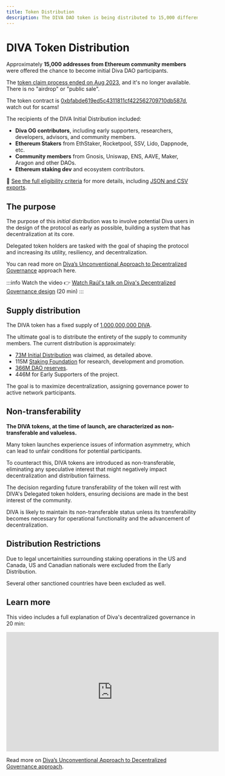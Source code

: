 ```yaml
---
title: Token Distribution
description: The DIVA DAO token is being distributed to 15,000 different addresses from Ethereum ecosystem participants
---
```


# DIVA Token Distribution

Approximately **15,000 addresses from Ethereum community members** were offered the chance to become initial Diva DAO participants.

The [token claim process ended on Aug 2023](https://dune.com/kevinzzz/diva-airdrop-claim), and it's no longer available. There is no "airdrop" or "public sale".

The token contract is [0xbfabde619ed5c4311811cf422562709710db587d](https://etherscan.io/token/0xbfabde619ed5c4311811cf422562709710db587d), watch out for scams!

The recipients of the DIVA Initial Distribution included:

- **Diva OG contributors**, including early supporters, researchers, developers, advisors, and community members.
- **Ethereum Stakers** from EthStaker, Rocketpool, SSV, Lido, Dappnode, etc.
- **Community members** from Gnosis, Uniswap, ENS, AAVE, Maker, Aragon and other DAOs.
- **Ethereum staking dev** and ecosystem contributors.

📝 [See the full eligibility criteria](https://github.com/divastaking/claim) for more details, including [JSON and CSV exports](https://github.com/divastaking/claim/tree/main/files).

## The purpose

The purpose of this *initial* distribution was to involve potential Diva users in the design of the protocol as early as possible, building a system that has decentralization at its core.

Delegated token holders are tasked with the goal of shaping the protocol and increasing its utility, resiliency, and decentralization.

You can read more on [Diva’s Unconventional Approach to Decentralized Governance](https://medium.com/@divastaking/diva-staking-a-unique-approach-to-decentralized-governance-and-empowering-curation-cdd1d7ad47a9) approach here.

:::info Watch the video
👉 [Watch Raúl's talk on Diva's Decentralized Governance design](https://www.youtube.com/watch?v=LJJY_l4VsoQ&ab_channel=DivaStaking) (20 min)
:::

## Supply distribution

The DIVA token has a fixed supply of [1,000,000,000 DIVA](https://etherscan.io/token/0xbfabde619ed5c4311811cf422562709710db587d).

The ultimate goal is to distribute the entirety of the supply to community members. The current distribution is approximately:

- [73M Initial Distribution](https://dune.com/kevinzzz/diva-airdrop-claim) was claimed, as detailed above.
- 115M [Staking Foundation](foundation) for research, development and promotion.
- [366M DAO reserves](https://etherscan.io/token/0xbfabde619ed5c4311811cf422562709710db587d?a=0x4ebb20995b6264b4b1e25f4473a4636cdb6a9790).
- 446M for Early Supporters of the project.

The goal is to maximize decentralization, assigning governance power to active network participants.

## Non-transferability

**The DIVA tokens, at the time of launch, are characterized as non-transferable and valueless.**

Many token launches experience issues of information asymmetry, which can lead to unfair conditions for potential participants.

To counteract this, DIVA tokens are introduced as non-transferable, eliminating any speculative interest that might negatively impact decentralization and distribution fairness.

The decision regarding future transferability of the token will rest with DIVA's Delegated token holders, ensuring decisions are made in the best interest of the community.

DIVA is likely to maintain its non-transferable status unless its transferability becomes necessary for operational functionality and the advancement of decentralization.

## Distribution Restrictions

Due to legal uncertainities surrounding staking operations in the US and Canada, US and Canadian nationals were excluded from the Early Distribution.

Several other sanctioned countries have been excluded as well.

## Learn more

This video includes a full explanation of Diva's decentralized governance in 20 min:

<iframe width="560" height="315" src="https://www.youtube.com/embed/LJJY_l4VsoQ?si=apdQhcuoID8e2pHO" title="YouTube video player" frameborder="0" allow="accelerometer; autoplay; clipboard-write; encrypted-media; gyroscope; picture-in-picture; web-share" allowfullscreen></iframe>

Read more on [Diva’s Unconventional Approach to Decentralized Governance approach](https://medium.com/@divastaking/diva-staking-a-unique-approach-to-decentralized-governance-and-empowering-curation-cdd1d7ad47a9).
